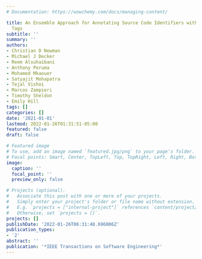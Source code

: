```yaml
---
# Documentation: https://wowchemy.com/docs/managing-content/

title: An Ensemble Approach for Annotating Source Code Identifiers with Part-of-speech
  Tags
subtitle: ''
summary: ''
authors:
- Christian D Newman
- Michael J Decker
- Reem Alsuhaibani
- Anthony Peruma
- Mohamed Mkaouer
- Satyajit Mohapatra
- Tejal Vishoi
- Marcos Zampieri
- Timothy Sheldon
- Emily Hill
tags: []
categories: []
date: '2021-01-01'
lastmod: 2022-01-26T01:31:51-05:00
featured: false
draft: false

# Featured image
# To use, add an image named `featured.jpg/png` to your page's folder.
# Focal points: Smart, Center, TopLeft, Top, TopRight, Left, Right, BottomLeft, Bottom, BottomRight.
image:
  caption: ''
  focal_point: ''
  preview_only: false

# Projects (optional).
#   Associate this post with one or more of your projects.
#   Simply enter your project's folder or file name without extension.
#   E.g. `projects = ["internal-project"]` references `content/project/deep-learning/index.md`.
#   Otherwise, set `projects = []`.
projects: []
publishDate: '2022-01-26T06:31:48.696006Z'
publication_types:
- '2'
abstract: ''
publication: '*IEEE Transactions on Software Engineering*'
---
```

